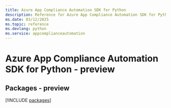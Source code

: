 ```yaml
---
title: Azure App Compliance Automation SDK for Python
description: Reference for Azure App Compliance Automation SDK for Python
ms.date: 03/12/2025
ms.topic: reference
ms.devlang: python
ms.service: appcomplianceautomation
---
```

# Azure App Compliance Automation SDK for Python - preview
## Packages - preview
[!INCLUDE [packages](app-compliance-automation-index.md)]